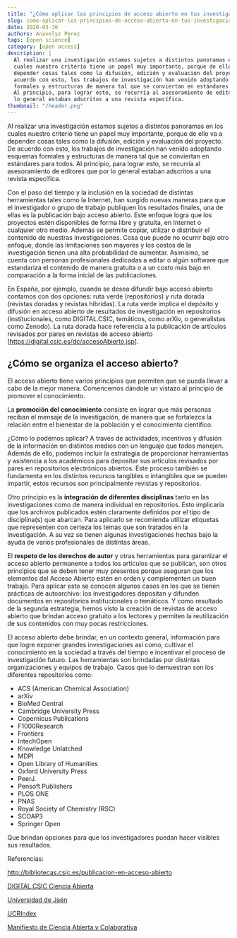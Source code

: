 ```yaml
---
title: "¿Cómo aplicar los principios de acceso abierto en tus investigaciones?"
slug: como-aplicar-los-principios-de-acceso-abierto-en-tus-investigaciones
date: 2020-03-30
authors: Anavelyz Perez
tags: [open science]
category: [open access]
description: |
  Al realizar una investigación estamos sujetos a distintos panoramas en los
  cuales nuestro criterio tiene un papel muy importante, porque de ello va a
  depender cosas tales como la difusión, edición y evaluación del proyecto. De
  acuerdo con esto, los trabajos de investigación han venido adoptando esquemas
  formales y estructuras de manera tal que se conviertan en estándares para todos.
  Al principio, para lograr esto, se recurría al asesoramiento de editores que por
  lo general estaban adscritos a una revista específica.
thumbnail: "/header.png"
---
```


<!-- # ¿Cómo aplicar los principios de acceso abierto en tus investigaciones? -->
<!-- **Por Anavelyz Perez** -->

Al realizar una investigación estamos sujetos a distintos panoramas en los
cuales nuestro criterio tiene un papel muy importante, porque de ello va a
depender cosas tales como la difusión, edición y evaluación del proyecto. De
acuerdo con esto, los trabajos de investigación han venido adoptando esquemas
formales y estructuras de manera tal que se conviertan en estándares para todos.
Al principio, para lograr esto, se recurría al asesoramiento de editores que por
lo general estaban adscritos a una revista específica.

<!-- TEASER_END -->

Con el paso del tiempo y la inclusión en la sociedad de distintas herramientas
tales como la Internet, han surgido nuevas maneras para que el investigador o
grupo de trabajo publiquen los resultados finales, una de ellas es la
publicación bajo acceso abierto. Este enfoque logra que los proyectos estén
disponibles de forma libre y gratuita, en Internet o cualquier otro medio.
Además se permite copiar, utilizar o distribuir el contenido de nuestras
investigaciones. Cosa que puede no ocurrir bajo otro enfoque, donde las
limitaciones son mayores y los costos de la investigación tienen una alta
probabilidad de aumentar. Asimismo, se cuenta con personas profesionales
dedicadas a editar o algún software que estandariza el contenido de manera
gratuita o a un costo más bajo en comparación a la forma inicial de las
publicaciones.

En España, por ejemplo, cuando se desea difundir bajo acceso abierto contamos
con dos opciones: ruta verde (repositorios) y ruta dorada (revistas doradas y
revistas híbridas). La ruta verde implica el depósito y difusión en acceso
abierto de resultados de investigación en repositorios (institucionales, como
DIGITAL.CSIC, temáticos, como arXiv, o generalistas como Zenodo). La ruta dorada
hace referencia a la publicación de artículos revisados por pares en revistas de
acceso abierto [https://digital.csic.es/dc/accesoAbierto.jsp].

## ¿Cómo se organiza el acceso abierto?

El acceso abierto tiene varios principios que permiten que se pueda llevar a
cabo de la mejor manera. Comencemos dándole un vistazo al principio de promover
el conocimiento.

La **promoción del conocimiento** consiste en lograr que más personas reciban el
mensaje de la investigación, de manera que se fortalezca la relación entre el
bienestar de la población y el conocimiento científico.

¿Cómo lo podemos aplicar? A través de actividades, incentivos y difusión de la
información en distintos medios con un lenguaje que todos manejen. Además de
ello, podemos incluir la estrategia de proporcionar herramientas y asistencia a
los académicos para depositar sus artículos revisados por pares en repositorios
electrónicos abiertos. Este proceso también se fundamenta en los distintos
recursos tangibles o intangibles que se pueden impartir, estos recursos son
principalmente revistas y repositorios.

Otro principio es la **integración de diferentes disciplinas** tanto en las
investigaciones como de manera individual en repositorios. Esto implicaría que
los archivos publicados estén claramente definidos por el tipo de disciplina(s)
que abarcan. Para aplicarlo se recomienda utilizar etiquetas que representen con
certeza los temas que son tratados en la investigación. A su vez se tienen
algunas investigaciones hechas bajo la ayuda de varios profesionales de
distintas áreas.

El **respeto de los derechos de autor** y otras herramientas para garantizar el
acceso abierto permanente a todos los artículos que se publican, son otros
principios que se deben tener muy presentes porque aseguran que los elementos
del Acceso Abierto estén en orden y complementen un buen trabajo. Para aplicar
esto se conocen algunos casos en los que se tienen prácticas de autoarchivo: los
investigadores depositan y difunden documentos en repositorios institucionales o
temáticos. Y como resultado de la segunda estrategia, hemos visto la creación de
revistas de acceso abierto que brindan acceso gratuito a los lectores y permiten
la reutilización de sus contenidos con muy pocas restricciones.

El acceso abierto debe brindar, en un contexto general, información para que
logre exponer grandes investigaciones así como, cultivar el conocimiento en la
sociedad a través del tiempo e incentivar el proceso de investigación futuro.
Las herramientas son brindadas por distintas organizaciones y equipos de
trabajo. Casos que lo demuestran son los diferentes repositorios como:

- ACS (American Chemical Association)
- arXiv
- BioMed Central
- Cambridge University Press
- Copernicus Publications
- F1000Research
- Frontiers
- IntechOpen
- Knowledge Unlatched
- MDPI
- Open Library of Humanities
- Oxford University Press
- PeerJ.
- Pensoft Publishers
- PLOS ONE
- PNAS
- Royal Society of Chemistry (RSC)
- SCOAP3
- Springer Open

Que brindan opciones para que los investigadores puedan hacer visibles sus
resultados.

Referencias:

http://bibliotecas.csic.es/publicacion-en-acceso-abierto

[DIGITAL.CSIC Ciencia Abierta](https://digital.csic.es/dc/accesoAbierto.jsp)

[Universidad de Jaén](https://libereurope.eu/wp-content/uploads/2017/09/OpenAccess5Principlesposter.jpg)

[UCRIndex](https://ucrindex.ucr.ac.cr/?page_id=896)

[Manifiesto de Ciencia Abierta y Colaborativa](https://ocsdnet.org/wp-content/uploads/2015/04/Manifesto-Infographic-Spanish-1.pdf)
